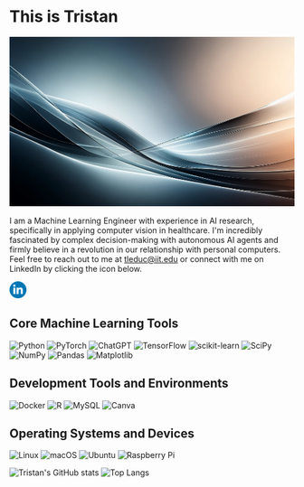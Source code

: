# This is Tristan

<p align="center">
  <img src="https://raw.githubusercontent.com/tristanleduc/tristanleduc/master/Abstract_Banner.png" width="100%" height="300px")
</p>

I am a Machine Learning Engineer with experience in AI research, specifically in applying computer vision in healthcare. I'm incredibly fascinated by complex decision-making with autonomous AI agents and firmly believe in a revolution in our relationship with personal computers. Feel free to reach out to me at [tleduc@iit.edu](mailto:tleduc@iit.edu) or connect with me on LinkedIn by clicking the icon below.

<a href="https://www.linkedin.com/in/tristan-leduc-56491b188/" target="_blank"><img src="https://raw.githubusercontent.com/shahbajjamil/Social-Meadia-Icons/master/Icons-logos/linkedin-circle.png" width="30" height="30"></a>

## Core Machine Learning Tools

![Python](https://img.shields.io/badge/python-3670A0?style=for-the-badge&logo=python&logoColor=ffdd54)
![PyTorch](https://img.shields.io/badge/PyTorch-%23EE4C2C.svg?style=for-the-badge&logo=PyTorch&logoColor=white)
![ChatGPT](https://img.shields.io/badge/chatGPT-74aa9c?style=for-the-badge&logo=openai&logoColor=white)
![TensorFlow](https://img.shields.io/badge/TensorFlow-%23FF6F00.svg?style=for-the-badge&logo=TensorFlow&logoColor=white)
![scikit-learn](https://img.shields.io/badge/scikit--learn-%23F7931E.svg?style=for-the-badge&logo=scikit-learn&logoColor=white)
![SciPy](https://img.shields.io/badge/SciPy-%230C55A5.svg?style=for-the-badge&logo=scipy&logoColor=white)
![NumPy](https://img.shields.io/badge/numpy-%23013243.svg?style=for-the-badge&logo=numpy&logoColor=white)
![Pandas](https://img.shields.io/badge/pandas-%23150458.svg?style=for-the-badge&logo=pandas&logoColor=white)
![Matplotlib](https://img.shields.io/badge/Matplotlib-%23ffffff.svg?style=for-the-badge&logo=Matplotlib&logoColor=black)

## Development Tools and Environments

![Docker](https://img.shields.io/badge/docker-%230db7ed.svg?style=for-the-badge&logo=docker&logoColor=white)
![R](https://img.shields.io/badge/r-%23276DC3.svg?style=for-the-badge&logo=r&logoColor=white)
![MySQL](https://img.shields.io/badge/MySQL-005C84?style=for-the-badge&logo=mysql&logoColor=white)
![Canva](https://img.shields.io/badge/Canva-%2300C4CC.svg?&style=for-the-badge&logo=Canva&logoColor=white)

## Operating Systems and Devices

![Linux](https://img.shields.io/badge/Linux-FCC624?style=for-the-badge&logo=linux&logoColor=black)
![macOS](https://img.shields.io/badge/mac%20os-000000?style=for-the-badge&logo=macos&logoColor=F0F0F0)
![Ubuntu](https://img.shields.io/badge/Ubuntu-E95420?style=for-the-badge&logo=ubuntu&logoColor=white)
![Raspberry Pi](https://img.shields.io/badge/Raspberry%20Pi-A22846?style=for-the-badge&logo=Raspberry%20Pi&logoColor=white)


![Tristan's GitHub stats](https://github-readme-stats.vercel.app/api?username=tristanleduc&show_icons=true&theme=radical)
![Top Langs](https://github-readme-stats.vercel.app/api/top-langs/?username=tristanleduc&layout=compact&theme=radical)

